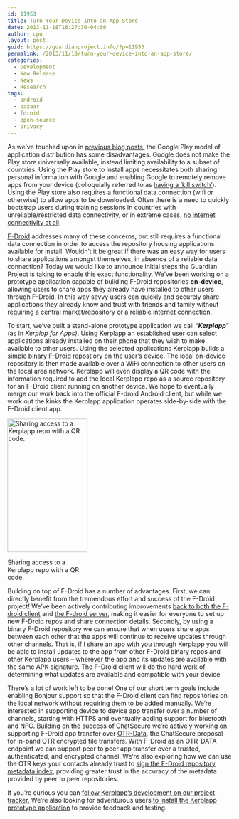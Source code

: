 ```yaml
---
id: 11953
title: Turn Your Device Into an App Store
date: 2013-11-18T16:27:30-04:00
author: cpu
layout: post
guid: https://guardianproject.info/?p=11953
permalink: /2013/11/18/turn-your-device-into-an-app-store/
categories:
  - Development
  - New Release
  - News
  - Research
tags:
  - android
  - bazaar
  - fdroid
  - open-source
  - privacy
---
```

As we’ve touched upon in [previous blog posts ](https://guardianproject.info/2013/11/05/setting-up-your-own-app-store-with-f-droid/) the Google Play model of application distribution has some disadvantages. Google does not make the Play store universally available, instead limiting availability to a subset of countries. Using the Play store to install apps necessitates both sharing personal information with Google and enabling Google to remotely remove apps from your device (colloquially referred to as [having a ‘kill switch’](http://www.engadget.com/2008/10/16/google-implemented-an-android-kill-switch-those-rascals/)). Using the Play store also requires a functional data connection (wifi or otherwise) to allow apps to be downloaded. Often there is a need to quickly bootstrap users during training sessions in countries with unreliable/restricted data connectivity, or in extreme cases, [no internet connectivity at all](http://www.nytimes.com/2011/01/29/technology/internet/29cutoff.html?_r=0).

[F-Droid](https://f-droid.org/) addresses many of these concerns, but still requires a functional data connection in order to access the repository housing applications available for install. Wouldn’t it be great if there was an easy way for users to share applications amongst themselves, in absence of a reliable data connection? Today we would like to announce initial steps the Guardian Project is taking to enable this exact functionality. We’ve been working on a prototype application capable of building F-Droid repositories **on-device**, allowing users to share apps they already have installed to other users through F-Droid. In this way savvy users can quickly and securely share applications they already know and trust with friends and family without requiring a central market/repository or a reliable internet connection.

To start, we’ve built a stand-alone prototype application we call “_**Kerplapp**_” (as in _Kerplop for Apps)_. Using Kerplapp an established user can select applications already installed on their phone that they wish to make available to other users. Using the selected applications Kerplapp builds a [simple binary F-Droid repostiory](https://f-droid.org/manual/fdroid.html#Simple-Binary-Repository) on the user’s device. The local on-device repository is then made available over a WiFi connection to other users on the local area network. Kerplapp will even display a QR code with the information required to add the local Kerplapp repo as a source repository for an F-Droid client running on another device. We hope to eventually merge our work back into the official F-droid Android client, but while we work out the kinks the Kerplapp application operates side-by-side with the F-Droid client app.

<div id="attachment_11966" style="width: 190px" class="wp-caption alignright">
  <a href="https://guardianproject.info/wp-content/uploads/2013/11/Screenshot_2013-11-18-16-02-48.png"><img aria-describedby="caption-attachment-11966" class="size-medium wp-image-11966" alt="Sharing access to a Kerplapp repo with a QR code." src="https://guardianproject.info/wp-content/uploads/2013/11/Screenshot_2013-11-18-16-02-48-180x300.png" width="180" height="300" srcset="https://guardianproject.info/wp-content/uploads/2013/11/Screenshot_2013-11-18-16-02-48-180x300.png 180w, https://guardianproject.info/wp-content/uploads/2013/11/Screenshot_2013-11-18-16-02-48-614x1024.png 614w, https://guardianproject.info/wp-content/uploads/2013/11/Screenshot_2013-11-18-16-02-48.png 768w" sizes="(max-width: 180px) 100vw, 180px" /></a>
  
  <p id="caption-attachment-11966" class="wp-caption-text">
    Sharing access to a Kerplapp repo with a QR code.
  </p>
</div>

Building on top of F-Droid has a number of advantages. First, we can directly benefit from the tremendous effort and success of the F-Droid project! We’ve been actively contributing improvements [back to both the F-droid client](https://gitorious.org/f-droid/fdroidclient/merge_requests/39) and [the F-droid server](https://gitorious.org/f-droid/fdroidserver/merge_requests/127), making it easier for everyone to set up new F-Droid repos and share connection details. Secondly, by using a binary F-Droid repository we can ensure that when users share apps between each other that the apps will continue to receive updates through other channels. That is, if I share an app with you through Kerplapp you will be able to install updates to the app from other F-Droid binary repos and other Kerplapp users – wherever the app and its updates are available with the same APK signature. The F-Droid client will do the hard work of determining what updates are available and compatible with your device

There’s a lot of work left to be done! One of our short term goals include enabling Bonjour support so that the F-Droid client can find repositories on the local network without requiring them to be added manually. We’re interested in supporting device to device app transfer over a number of channels, starting with HTTPS and eventually adding support for bluetooth and NFC. Building on the success of ChatSecure we’re actively working on supporting F-Droid app transfer over [OTR-Data](https://dev.guardianproject.info/projects/gibberbot/wiki/OTRDATA_Specifications), the ChatSecure proposal for in-band OTR encrypted file transfers. With F-Droid as an OTR-DATA endpoint we can support peer to peer app transfer over a trusted, authenticated, and encrypted channel. We’re also exploring how we can use the OTR keys your contacts already trust to [sign the F-Droid repository metadata index](https://f-droid.org/manual/fdroid.html#Signing), providing greater trust in the accuracy of the metadata provided by peer to peer repositories.

If you’re curious you can [follow Kerplapp’s development on our project tracker.](https://dev.guardianproject.info/projects/bazaar) We’re also looking for adventurous users [to install the Kerplapp prototype application](https://guardianproject.info/builds/Kerplapp/) to provide feedback and testing.